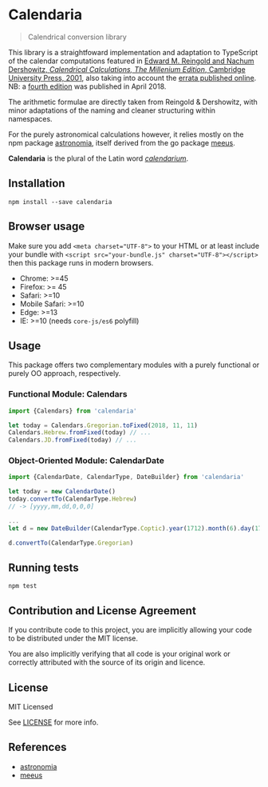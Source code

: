 # Calendaria

> Calendrical conversion library

This library is a straightfoward implementation and adaptation to TypeScript of the calendar computations featured in
[Edward M. Reingold and Nachum Dershowitz, _Calendrical Calculations, The Millenium Edition_, Cambridge University Press, 2001](http://calendarists.com/), also taking into account the [errata published online](http://www.cs.tau.ac.il/~nachum/calendar-book/second-edition/errata.pdf). NB: a [fourth edition](https://www.cambridge.org/fr/academic/subjects/computer-science/computing-general-interest/calendrical-calculations-ultimate-edition-4th-edition) was published in April 2018.

The arithmetic formulae are directly taken from Reingold & Dershowitz, with minor adaptations of the naming 
and cleaner structuring within namespaces.
 
For the purely astronomical calculations however, it relies mostly on the
npm package [astronomia][], itself derived from the go package [meeus][].

 **Calendaria** is the plural of the Latin word [_calendarium_](https://la.wikipedia.org/wiki/Calendarium).

## Installation

```
npm install --save calendaria
```

## Browser usage

Make sure you add `<meta charset="UTF-8">` to your HTML or at least include your
bundle with `<script src="your-bundle.js" charset="UTF-8"></script>` then
this package runs in modern browsers.

- Chrome: >=45
- Firefox: >= 45
- Safari: >=10
- Mobile Safari: >=10
- Edge: >=13
- IE: >=10 (needs `core-js/es6` polyfill)

## Usage

This package offers two complementary modules with a purely functional or purely OO approach, respectively.

### Functional Module: Calendars

```ts
import {Calendars} from 'calendaria'

let today = Calendars.Gregorian.toFixed(2018, 11, 11)
Calendars.Hebrew.fromFixed(today) // ...
Calendars.JD.fromFixed(today) // ...
```

### Object-Oriented Module: CalendarDate

```ts
import {CalendarDate, CalendarType, DateBuilder} from 'calendaria'

let today = new CalendarDate()
today.convertTo(CalendarType.Hebrew)
// -> [yyyy,mm,dd,0,0,0]

...
let d = new DateBuilder(CalendarType.Coptic).year(1712).month(6).day(17).zone(2).build()

d.convertTo(CalendarType.Gregorian)

```

## Running tests

    npm test

## Contribution and License Agreement

If you contribute code to this project, you are implicitly allowing your code to be distributed under the MIT license.

You are also implicitly verifying that all code is your original work or correctly attributed with the source of its origin and licence.

## License

MIT Licensed

See [LICENSE][] for more info.

## References

* [astronomia][]
* [meeus][]

[astronomia]: https://github.com/commenthol/astronomia.git
[meeus]: https://github.com/soniakeys/meeus.git
[LICENSE]: ./LICENSE
